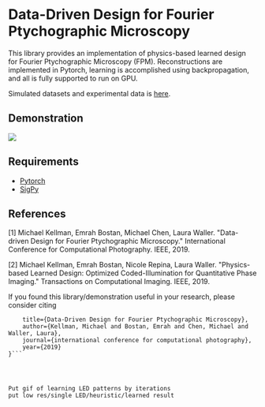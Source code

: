 # Data-Driven Design for Fourier Ptychographic Microscopy

This library provides an implementation of physics-based learned design for Fourier Ptychographic Microscopy (FPM). Reconstructions are implemented in Pytorch, learning is accomplished using backpropagation, and all is fully supported to run on GPU.

Simulated datasets and experimental data is [here]().

## Demonstration

![](https://people.eecs.berkeley.edu/~kellman/topics/iccp_fpm_2019/iccp_fpm_2019-03.png)

## Requirements

* [Pytorch](https://pytorch.org/)
* [SigPy](https://pypi.org/project/sigpy/)

## References

[1] Michael Kellman, Emrah Bostan, Michael Chen, Laura Waller. "Data-driven Design for Fourier Ptychographic Microscopy." International Conference for Computational Photography. IEEE, 2019.

[2] Michael Kellman, Emrah Bostan, Nicole Repina, Laura Waller. "Physics-based Learned Design: Optimized Coded-Illumination for Quantitative Phase Imaging." Transactions on Computational Imaging. IEEE, 2019.

If you found this library/demonstration useful in your research, please consider citing

```@article{kellman2019data,
    title={Data-Driven Design for Fourier Ptychographic Microscopy},
    author={Kellman, Michael and Bostan, Emrah and Chen, Michael and Waller, Laura},
    journal={international conference for computational photography},
    year={2019}
}```




Put gif of learning LED patterns by iterations
put low res/single LED/heuristic/learned result
